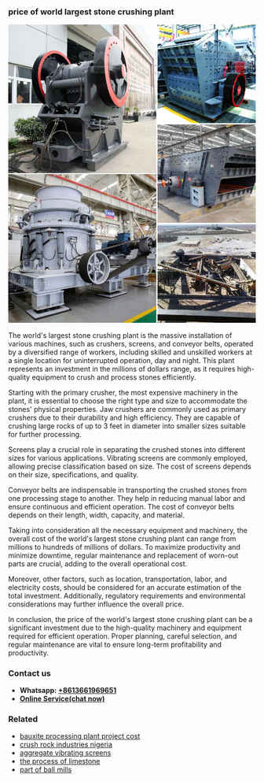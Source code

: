 <h3>price of world largest stone crushing plant</h3><img src='1703042330.jpg' alt=''><p>The world's largest stone crushing plant is the massive installation of various machines, such as crushers, screens, and conveyor belts, operated by a diversified range of workers, including skilled and unskilled workers at a single location for uninterrupted operation, day and night. This plant represents an investment in the millions of dollars range, as it requires high-quality equipment to crush and process stones efficiently.</p><p>Starting with the primary crusher, the most expensive machinery in the plant, it is essential to choose the right type and size to accommodate the stones' physical properties. Jaw crushers are commonly used as primary crushers due to their durability and high efficiency. They are capable of crushing large rocks of up to 3 feet in diameter into smaller sizes suitable for further processing.</p><p>Screens play a crucial role in separating the crushed stones into different sizes for various applications. Vibrating screens are commonly employed, allowing precise classification based on size. The cost of screens depends on their size, specifications, and quality.</p><p>Conveyor belts are indispensable in transporting the crushed stones from one processing stage to another. They help in reducing manual labor and ensure continuous and efficient operation. The cost of conveyor belts depends on their length, width, capacity, and material.</p><p>Taking into consideration all the necessary equipment and machinery, the overall cost of the world's largest stone crushing plant can range from millions to hundreds of millions of dollars. To maximize productivity and minimize downtime, regular maintenance and replacement of worn-out parts are crucial, adding to the overall operational cost.</p><p>Moreover, other factors, such as location, transportation, labor, and electricity costs, should be considered for an accurate estimation of the total investment. Additionally, regulatory requirements and environmental considerations may further influence the overall price.</p><p>In conclusion, the price of the world's largest stone crushing plant can be a significant investment due to the high-quality machinery and equipment required for efficient operation. Proper planning, careful selection, and regular maintenance are vital to ensure long-term profitability and productivity.</p><h3>Contact us</h3><ul><li><strong>Whatsapp:&nbsp;<a href="https://wa.me/8613661969651">+8613661969651</a></strong></li><li><a href="https://swt.shibang-china.com/?git&amp;zhl&amp;price of world largest stone crushing plant"><strong>Online Service(chat now)</strong></a></li></ul><h3>Related</h3><ul><li><a href='bauxite processing plant project cost.md'>bauxite processing plant project cost</a></li><li><a href='crush rock industries nigeria.md'>crush rock industries nigeria</a></li><li><a href='aggregate vibrating screens.md'>aggregate vibrating screens</a></li><li><a href='the process of limestone.md'>the process of limestone</a></li><li><a href='part of ball mills.md'>part of ball mills</a></li></ul>